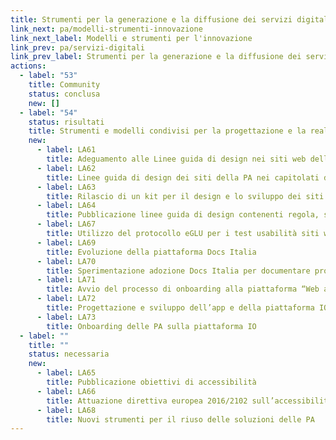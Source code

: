 ```yaml
---
title: Strumenti per la generazione e la diffusione dei servizi digitali
link_next: pa/modelli-strumenti-innovazione
link_next_label: Modelli e strumenti per l'innovazione
link_prev: pa/servizi-digitali
link_prev_label: Strumenti per la generazione e la diffusione dei servizi digitali
actions:
  - label: "53"
    title: Community
    status: conclusa
    new: []
  - label: "54"
    status: risultati
    title: Strumenti e modelli condivisi per la progettazione e la realizzazione di servizi
    new:
      - label: LA61
        title: Adeguamento alle Linee guida di design nei siti web delle PA
      - label: LA62
        title: Linee guida di design dei siti della PA nei capitolati di gara
      - label: LA63
        title: Rilascio di un kit per il design e lo sviluppo dei siti dei comuni e delle scuole
      - label: LA64
        title: Pubblicazione linee guida di design contenenti regola, standard e guide tecniche, secondo l’art. 71 del CAD
      - label: LA67
        title: Utilizzo del protocollo eGLU per i test usabilità siti web delle PA centrali
      - label: LA69
        title: Evoluzione della piattaforma Docs Italia
      - label: LA70
        title: Sperimentazione adozione Docs Italia per documentare progetti pubblici legati all’agenda digitale
      - label: LA71
        title: Avvio del processo di onboarding alla piattaforma “Web analytics Italia”
      - label: LA72
        title: Progettazione e sviluppo dell’app e della piattaforma IO
      - label: LA73
        title: Onboarding delle PA sulla piattaforma IO
  - label: ""
    title: ""
    status: necessaria
    new:
      - label: LA65
        title: Pubblicazione obiettivi di accessibilità
      - label: LA66
        title: Attuazione direttiva europea 2016/2102 sull’accessibilità dei siti web
      - label: LA68
        title: Nuovi strumenti per il riuso delle soluzioni delle PA
---
```

